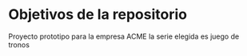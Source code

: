 # Objetivos de la repositorio

Proyecto prototipo para la empresa ACME
la serie elegida es juego de tronos




